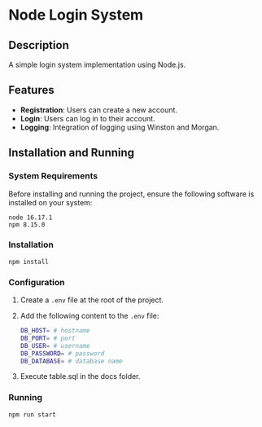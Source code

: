 # Node Login System

## Description

A simple login system implementation using Node.js.

## Features

- **Registration**: Users can create a new account.
- **Login**: Users can log in to their account.
- **Logging**: Integration of logging using Winston and Morgan.

## Installation and Running

### System Requirements

Before installing and running the project, ensure the following software is installed on your system:
```
node 16.17.1
npm 8.15.0
```

### Installation

```
npm install
```

### Configuration

1. Create a `.env` file at the root of the project.
2. Add the following content to the `.env` file:
   
    ```sh
    DB_HOST= # hostname
    DB_PORT= # port
    DB_USER= # username
    DB_PASSWORD= # password
    DB_DATABASE= # database name
    ```
3. Execute table.sql in the docs folder.

### Running

```sh
npm run start
```
